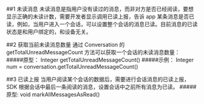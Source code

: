  

##1 未读消息
未读消息是指用户没有读过的消息，而非对方是否已经阅读，要想显示正确的未读计数，需要开发者显示调用已读上报，告诉 app 某条消息是否已读，例如，当用户进入一个会话，可以设置整个会话的消息已读。目前消息的已读状态是和用户绑定的，和设备无关。

##2 获取当前未读消息数量
通过 Conversation 的 getTotalUnreadMessageCount 方法可以获取一个会话的未读消息数量：
#####原型：
	Integer getTotalUnreadMessageCount()
#####示例：
	Integer num = conversation.getTotalUnreadMessageCount()
 
##3 已读上报
当用户阅读某个会话的数据后，需要进行会话消息的已读上报，SDK 根据会话中最后一条阅读的消息，设置会话中之前所有消息为已读。
#####原型:
	void markAllMessagesAsRead()

 

 
 